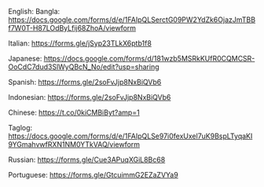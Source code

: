 English:
Bangla: https://docs.google.com/forms/d/e/1FAIpQLSerctG09PW2YdZk6OjazJmTBBf7W0T-H87LOdByLfij68ZhoA/viewform

Italian: https://forms.gle/jSyp23TLkX6ptb1f8

Japanese: https://docs.google.com/forms/d/181wzb5MSRkKUfR0CQMCSR-OoCdC7dud3SlWyQBcN_No/edit?usp=sharing

Spanish: https://forms.gle/2soFvJjp8NxBiQVb6

Indonesian: https://forms.gle/2soFvJjp8NxBiQVb6

Chinese: https://t.co/0kiCMBiByt?amp=1

Taglog: https://docs.google.com/forms/d/e/1FAIpQLSe97i0fexUxel7uK9BspLTyqaKI9YGmahvwfRXN1NM0YTkVAQ/viewform

Russian: https://forms.gle/Cue3APuqXGiL8Bc68

Portuguese: https://forms.gle/GtcuimmG2EZaZVYa9
